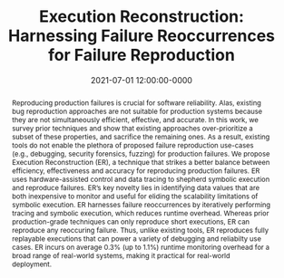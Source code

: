---
title: "Execution Reconstruction: Harnessing Failure Reoccurrences for Failure Reproduction"
authors:
  - Gefei Zuo
  - Jiacheng Ma
  - Andi Quinn
  - Pramod Bhatotia
  - Pedro Fonseca
  - Baris Kasikci,

booktitle: Proceedings of the 42nd ACM SIGPLAN International
           Conference on Programming Language Design and
           Implementation

month: July
year: 2021
abbr: PLDI
date: 2021-07-01 12:00:00-0000
location: Virtual, USA
type: conference

abstract: "Reproducing production failures is crucial for software
           reliability. Alas, existing bug reproduction approaches are
           not suitable for production systems because they are not
           simultaneously efficient, effective, and accurate. In this
           work, we survey prior techniques and show that existing
           approaches over-prioritize a subset of these properties,
           and sacrifice the remaining ones. As a result, existing
           tools do not enable the plethora of proposed failure
           reproduction use-cases (e.g., debugging, security
           forensics, fuzzing) for production failures.  We propose
           Execution Reconstruction (ER), a technique that strikes a
           better balance between efficiency, effectiveness and
           accuracy for reproducing production failures. ER uses
           hardware-assisted control and data tracing to shepherd
           symbolic execution and reproduce failures. ER’s key novelty
           lies in identifying data values that are both inexpensive
           to monitor and useful for eliding the scalability
           limitations of symbolic execution. ER harnesses failure
           reoccurrences by iteratively performing tracing and
           symbolic execution, which reduces runtime overhead. Whereas
           prior production-grade techniques can only reproduce short
           executions, ER can reproduce any reoccuring failure. Thus,
           unlike existing tools, ER reproduces fully replayable
           executions that can power a variety of debugging and
           reliabilty use cases. ER incurs on average 0.3% (up to
           1.1%) runtime monitoring overhead for a broad range of
           real-world systems, making it practical for real-world
           deployment."

---